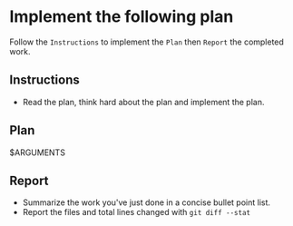 # Implement the following plan
Follow the `Instructions` to implement the `Plan` then `Report` the completed work.

## Instructions
- Read the plan, think hard about the plan and implement the plan.

## Plan
$ARGUMENTS

## Report
- Summarize the work you've just done in a concise bullet point list.
- Report the files and total lines changed with `git diff --stat`